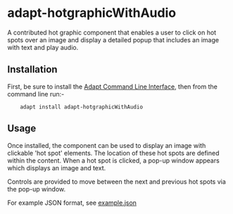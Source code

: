 adapt-hotgraphicWithAudio
========================

A contributed hot graphic component that enables a user to click on hot spots over an image and display a detailed popup that includes an image with text and play audio.

Installation
------------

First, be sure to install the [Adapt Command Line Interface](https://github.com/cajones/adapt-cli), then from the command line run:-

		adapt install adapt-hotgraphicWithAudio

Usage
-----
Once installed, the component can be used to display an image with clickable 'hot spot' elements. The location of these hot spots are defined within the content. When a hot spot is clicked, a pop-up window appears which displays an image and text.

Controls are provided to move between the next and previous hot spots via the pop-up window.

For example JSON format, see [example.json](https://github.com/CrediPointSolutions/adapt-hotgraphicWithAudio/blob/master/example.json)
